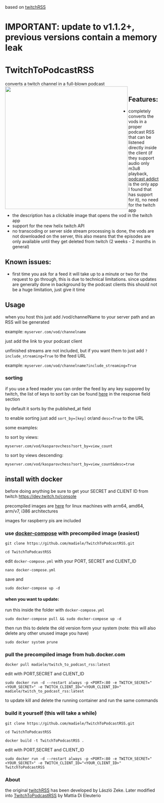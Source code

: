 based on [twitchRSS](https://github.com/lzeke0/TwitchRSS)

# IMPORTANT: update to v1.1.2+, previous versions contain a memory leak 

# TwitchToPodcastRSS

converts a twitch channel in a full-blown podcast
<a label="example of it working with podcast addict" href="url"><img src="https://user-images.githubusercontent.com/4585690/129647659-b3bec66b-4cbb-408c-840c-9596f0c32dc2.jpg" align="left" height="400" ></a>
## Features:
- completely converts the vods in a proper podcast RSS that can be listened directly inside the client (if they support audio only m3u8 playback, [podcast addict](https://play.google.com/store/apps/details?id=com.bambuna.podcastaddict&hl=en_US&gl=US) is the only app I found that has support for it), no need for the twitch app
- the description has a clickable image that opens the vod in the twitch app
- support for the new helix twitch API
- no transcoding or server side stream processing is done, the vods are not downloaded on the server, this also means that the episodes are only available until they get deleted from twitch (2 weeks - 2 months in general)

## Known issues:
- first time you ask for a feed it will take up to a minute or two for the request to go through, this is due to technical limitations. since updates are generally done in background by the podcast clients this should not be a huge limitation, just give it time

## Usage
when you host this just add /vod/channelName to your server path and an RSS will be generated

example: `myserver.com/vod/channelname`

just add the link to your podcast client

unfinished streams are not included, but if you want them to just add `?include_streaming=True` to the feed URL

example: `myserver.com/vod/channelname?include_streaming=True`

### sorting

if you use a feed reader you can order the feed by any key suppored by twitch, the list of keys to sort by can be found [here](https://dev.twitch.tv/docs/api/reference#get-videos) in the response field section

by default it sorts by the published_at field

to enable sorting just add `sort_by=[key]` or/and `desc=True` to the URL

some examples:

to sort by views:

`myserver.com/vod/kasparovchess?sort_by=view_count`

to sort by views descending:

`myserver.com/vod/kasparovchess?sort_by=view_count&desc=true`

## install with docker
before doing anything be sure to get your SECRET and CLIENT ID from twitch
https://dev.twitch.tv/console

precompiled images are [here](https://hub.docker.com/r/madiele/twitch_to_podcast_rss/) for linux machines with arm64, amd64, arm/v7, i386 architectures

images for raspberry pis are included  


### use [docker-compose](https://docs.docker.com/compose/install/) with precompiled image (easiest)

`git clone https://github.com/madiele/TwitchToPodcastRSS.git`

`cd TwitchToPodcastRSS`

edit `docker-compose.yml` with your PORT, SECRET and CLIENT_ID

`nano docker-compose.yml`

save and

`sudo docker-compose up -d`

#### when you want to update:

run this inside the folder with `docker-compose.yml`

`sudo docker-compose pull && sudo docker-compose up -d`

then run this to delete the old version form your system (note: this will also delete any other unused image you have)

`sudo docker system prune`

### pull the precompiled image from hub.docker.com
  
  `docker pull madiele/twitch_to_podcast_rss:latest`

edit with PORT,SECRET and CLIENT_ID

  `sudo docker run -d --restart always -p <PORT>:80 -e TWITCH_SECRET="<YOUR_SECRET>" -e TWITCH_CLIENT_ID="<YOUR_CLIENT_ID>" madiele/twitch_to_podcast_rss:latest`
  
  to update kill and delete the running container and run the same commands

### build it yourself (this will take a while)

`git clone https://github.com/madiele/TwitchToPodcastRSS.git`

`cd TwitchToPodcastRSS`

`docker build -t TwitchToPodcastRSS .`

edit with PORT,SECRET and CLIENT_ID

`sudo docker run -d --restart always -p <PORT>:80 -e TWITCH_SECRET="<YOUR_SECRET>" -e TWITCH_CLIENT_ID="<YOUR_CLIENT_ID>" TwitchToPodcastRSS`

### About
the original [twitchRSS](https://github.com/lzeke0/TwitchRSS) has been developed by László Zeke.
Later modified into [TwitchToPodcastRSS](https://github.com/madiele/TwitchToPodcastRSS) by Mattia Di Eleuterio

